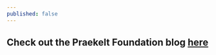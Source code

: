 ```yaml
---
published: false
---
```


## Check out the Praekelt Foundation blog [here](http://blog.praekeltfoundation.org/)

